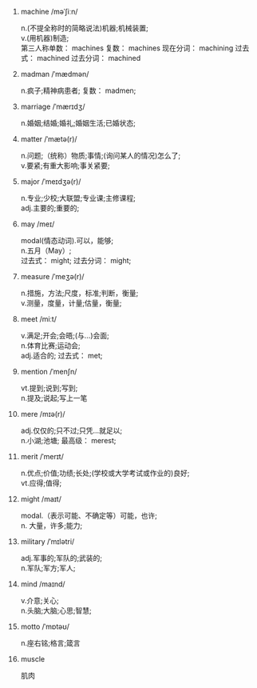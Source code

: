 1. machine /məˈʃiːn/

   n.(不提全称时的简略说法)机器;机械装置;  
   v.(用机器)制造;  
   第三人称单数： machines 复数： machines 现在分词： machining 过去式： machined 过去分词： machined

2. madman /ˈmædmən/

   n.疯子;精神病患者; 复数： madmen;

3. marriage /ˈmærɪdʒ/

   n.婚姻;结婚;婚礼;婚姻生活;已婚状态;

4. matter /ˈmætə(r)/

   n.问题;（统称）物质;事情;(询问某人的情况)怎么了;  
   v.要紧;有重大影响;事关紧要;

5. major /ˈmeɪdʒə(r)/

   n.专业;少校;大联盟;专业课;主修课程;  
   adj.主要的;重要的;

6. may /meɪ/

   modal(情态动词).可以，能够;  
   n.五月（May）;  
   过去式： might; 过去分词： might;

7. measure /ˈmeʒə(r)/

   n.措施，方法;尺度，标准;判断，衡量;  
   v.测量，度量，计量;估量，衡量;

8. meet /miːt/

   v.满足;开会;会晤;(与…)会面;  
   n.体育比赛;运动会;  
   adj.适合的; 过去式： met;

9. mention /ˈmenʃn/

   vt.提到;说到;写到;  
   n.提及;说起;写上一笔

10. mere /mɪə(r)/

    adj.仅仅的;只不过;只凭…就足以;  
    n.小湖;池塘; 最高级： merest;

11. merit /ˈmerɪt/

    n.优点;价值;功绩;长处;(学校或大学考试或作业的)良好;  
    vt.应得;值得;

12. might /maɪt/

    modal.（表示可能、不确定等）可能，也许;  
    n. 大量，许多;能力;

13. military /ˈmɪlətri/

    adj.军事的;军队的;武装的;  
    n.军队;军方;军人;

14. mind /maɪnd/

    v.介意;关心;  
    n.头脑;大脑;心思;智慧;

15. motto /ˈmɒtəʊ/

    n.座右铭;格言;箴言

16. muscle

    肌肉
